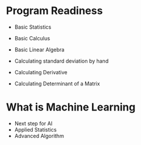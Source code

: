 # Program Readiness

- Basic Statistics
- Basic Calculus
- Basic Linear Algebra

- Calculating standard deviation by hand
- Calculating Derivative
- Calculating Determinant of a Matrix

# What is Machine Learning

- Next step for AI
- Applied Statistics
- Advanced Algorithm
